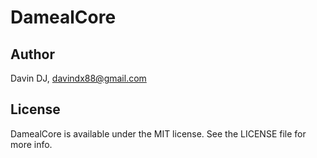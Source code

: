 # DamealCore
## Author

Davin DJ, davindx88@gmail.com

## License

DamealCore is available under the MIT license. See the LICENSE file for more info.
